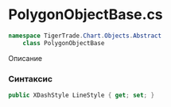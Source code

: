 
# PolygonObjectBase.cs
```csharp
namespace TigerTrade.Chart.Objects.Abstract  
    class PolygonObjectBase
```

Описание

### Синтаксис
```csharp
public XDashStyle LineStyle { get; set; }
```
